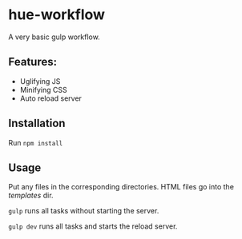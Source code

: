 # hue-workflow

A very basic gulp workflow. 

## Features:

* Uglifying JS
* Minifying CSS
* Auto reload server

## Installation

Run ```npm install```

## Usage

Put any files in the corresponding directories.
HTML files go into the _templates_ dir.

```gulp``` runs all tasks without starting the server.

```gulp dev``` runs all tasks and starts the reload server.
